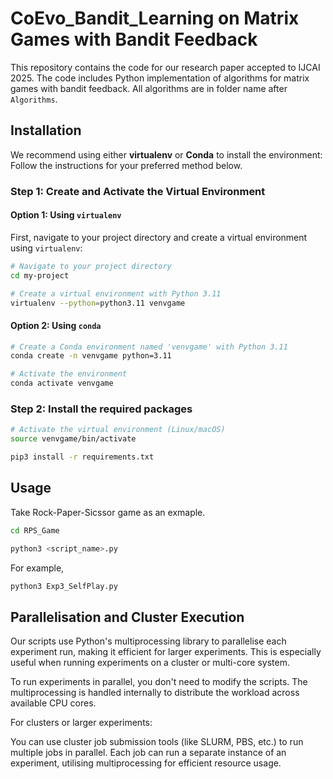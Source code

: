 # CoEvo_Bandit_Learning on Matrix Games with Bandit Feedback

This repository contains the code for our research paper accepted to IJCAI 2025. 
The code includes Python implementation of algorithms for matrix games with bandit feedback.
All algorithms are in folder name after `Algorithms`.


## Installation

We recommend using either **virtualenv** or **Conda** to install the environment:
Follow the instructions for your preferred method below.

### Step 1: Create and Activate the Virtual Environment

#### Option 1: Using `virtualenv`

First, navigate to your project directory and create a virtual environment using `virtualenv`:

```bash
# Navigate to your project directory
cd my-project

# Create a virtual environment with Python 3.11
virtualenv --python=python3.11 venvgame

```

#### Option 2: Using `conda`

```bash
# Create a Conda environment named 'venvgame' with Python 3.11
conda create -n venvgame python=3.11

# Activate the environment
conda activate venvgame
```

### Step 2: Install the required packages


```bash
# Activate the virtual environment (Linux/macOS)
source venvgame/bin/activate

pip3 install -r requirements.txt

```

## Usage

Take Rock-Paper-Sicssor game as an exmaple.

```bash
cd RPS_Game

python3 <script_name>.py
```

For example, 
```bash
python3 Exp3_SelfPlay.py
```

## Parallelisation and Cluster Execution
Our scripts use Python's multiprocessing library to parallelise each experiment run, making it efficient for larger experiments. 
This is especially useful when running experiments on a cluster or multi-core system.

To run experiments in parallel, you don't need to modify the scripts. 
The multiprocessing is handled internally to distribute the workload across available CPU cores.

For clusters or larger experiments:

You can use cluster job submission tools (like SLURM, PBS, etc.) to run multiple jobs in parallel.
Each job can run a separate instance of an experiment, utilising multiprocessing for efficient resource usage.
